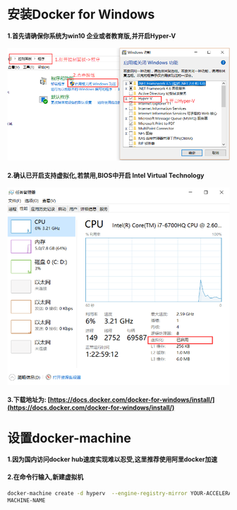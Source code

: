 # 安装Docker for Windows

#### 1.首先请确保你系统为win10 企业或者教育版,并开启Hyper-V
![](/assets/QQ图片20170228103513.png)

#### 2.确认已开启支持虚拟化,若禁用,BIOS中开启 Intel Virtual Technology
![](/assets/QQ图片20170228103946.png)

#### 3.下载地址为: [https://docs.docker.com/docker-for-windows/install/](https://docs.docker.com/docker-for-windows/install/)


# 设置docker-machine

#### 1.因为国内访问docker hub速度实现难以忍受,这里推荐使用阿里docker加速

#### 2.在命令行输入,新建虚拟机
```bash
docker-machine create -d hyperv  --engine-registry-mirror YOUR-ACCELERATED-ADDRESS
MACHINE-NAME
```